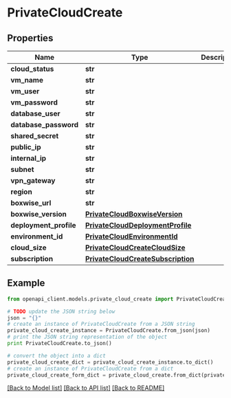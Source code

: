 # PrivateCloudCreate


## Properties
Name | Type | Description | Notes
------------ | ------------- | ------------- | -------------
**cloud_status** | **str** |  | [optional] 
**vm_name** | **str** |  | [optional] 
**vm_user** | **str** |  | [optional] 
**vm_password** | **str** |  | [optional] 
**database_user** | **str** |  | [optional] 
**database_password** | **str** |  | [optional] 
**shared_secret** | **str** |  | [optional] 
**public_ip** | **str** |  | [optional] 
**internal_ip** | **str** |  | [optional] 
**subnet** | **str** |  | [optional] 
**vpn_gateway** | **str** |  | [optional] 
**region** | **str** |  | [optional] 
**boxwise_url** | **str** |  | [optional] 
**boxwise_version** | [**PrivateCloudBoxwiseVersion**](PrivateCloudBoxwiseVersion.md) |  | [optional] 
**deployment_profile** | [**PrivateCloudDeploymentProfile**](PrivateCloudDeploymentProfile.md) |  | [optional] 
**environment_id** | [**PrivateCloudEnvironmentId**](PrivateCloudEnvironmentId.md) |  | [optional] 
**cloud_size** | [**PrivateCloudCreateCloudSize**](PrivateCloudCreateCloudSize.md) |  | [optional] 
**subscription** | [**PrivateCloudCreateSubscription**](PrivateCloudCreateSubscription.md) |  | [optional] 

## Example

```python
from openapi_client.models.private_cloud_create import PrivateCloudCreate

# TODO update the JSON string below
json = "{}"
# create an instance of PrivateCloudCreate from a JSON string
private_cloud_create_instance = PrivateCloudCreate.from_json(json)
# print the JSON string representation of the object
print PrivateCloudCreate.to_json()

# convert the object into a dict
private_cloud_create_dict = private_cloud_create_instance.to_dict()
# create an instance of PrivateCloudCreate from a dict
private_cloud_create_form_dict = private_cloud_create.from_dict(private_cloud_create_dict)
```
[[Back to Model list]](../README.md#documentation-for-models) [[Back to API list]](../README.md#documentation-for-api-endpoints) [[Back to README]](../README.md)


